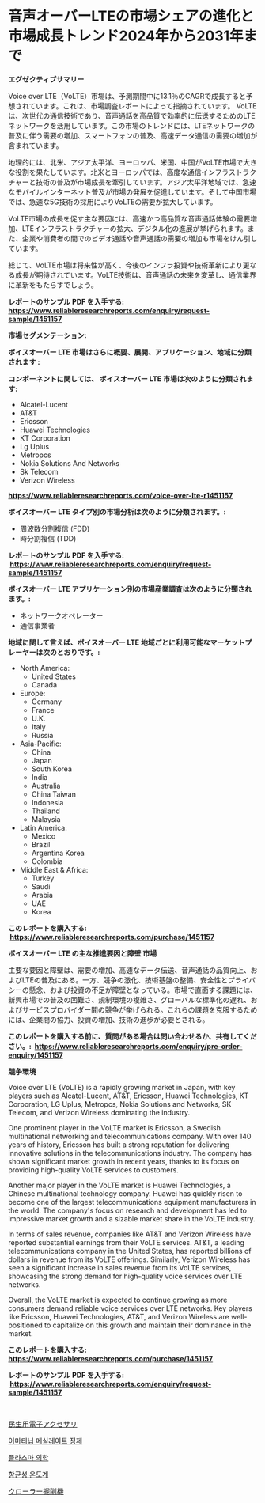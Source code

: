 <p><h1>音声オーバーLTEの市場シェアの進化と市場成長トレンド2024年から2031年まで</h1></p><p><strong>エグゼクティブサマリー</strong></p>
<p><p>Voice over LTE（VoLTE）市場は、予測期間中に13.1％のCAGRで成長すると予想されています。これは、市場調査レポートによって指摘されています。 VoLTEは、次世代の通信技術であり、音声通話を高品質で効率的に伝送するためのLTEネットワークを活用しています。この市場のトレンドには、LTEネットワークの普及に伴う需要の増加、スマートフォンの普及、高速データ通信の需要の増加が含まれています。</p><p>地理的には、北米、アジア太平洋、ヨーロッパ、米国、中国がVoLTE市場で大きな役割を果たしています。北米とヨーロッパでは、高度な通信インフラストラクチャーと技術の普及が市場成長を牽引しています。アジア太平洋地域では、急速なモバイルインターネット普及が市場の発展を促進しています。そして中国市場では、急速な5G技術の採用によりVoLTEの需要が拡大しています。</p><p>VoLTE市場の成長を促す主な要因には、高速かつ高品質な音声通話体験の需要増加、LTEインフラストラクチャーの拡大、デジタル化の進展が挙げられます。また、企業や消費者の間でのビデオ通話や音声通話の需要の増加も市場をけん引しています。</p><p>総じて、VoLTE市場は将来性が高く、今後のインフラ投資や技術革新により更なる成長が期待されています。VoLTE技術は、音声通話の未来を変革し、通信業界に革新をもたらすでしょう。</p></p>
<p><strong>レポートのサンプル PDF を入手する: <a href="https://www.reliableresearchreports.com/enquiry/request-sample/1451157">https://www.reliableresearchreports.com/enquiry/request-sample/1451157</a></strong></p>
<p><strong>市場セグメンテーション:</strong></p>
<p><strong> ボイスオーバー LTE 市場はさらに概要、展開、アプリケーション、地域に分類されます :</strong></p>
<p><strong>コンポーネントに関しては、 ボイスオーバー LTE 市場は次のように分類されます: &nbsp;</strong></p>
<p><ul><li>Alcatel-Lucent</li><li>AT&T</li><li>Ericsson</li><li>Huawei Technologies</li><li>KT Corporation</li><li>Lg Uplus</li><li>Metropcs</li><li>Nokia Solutions And Networks</li><li>Sk Telecom</li><li>Verizon Wireless</li></ul></p>
<p><strong><a href="https://www.reliableresearchreports.com/voice-over-lte-r1451157">https://www.reliableresearchreports.com/voice-over-lte-r1451157</a></strong></p>
<p><strong> ボイスオーバー LTE タイプ別の市場分析は次のように分類されます。:</strong></p>
<p><ul><li>周波数分割複信 (FDD)</li><li>時分割複信 (TDD)</li></ul></p>
<p><strong>レポートのサンプル PDF を入手する: &nbsp;<a href="https://www.reliableresearchreports.com/enquiry/request-sample/1451157">https://www.reliableresearchreports.com/enquiry/request-sample/1451157</a></strong></p>
<p><strong> ボイスオーバー LTE アプリケーション別の市場産業調査は次のように分類されます。:</strong></p>
<p><ul><li>ネットワークオペレーター</li><li>通信事業者</li></ul></p>
<p><strong>地域に関して言えば、ボイスオーバー LTE 地域ごとに利用可能なマーケットプレーヤーは次のとおりです。:</strong></p>
<p><ul>
    <li>
        North America:
        <ul>
            <li>United States</li>
            <li>Canada</li>
        </ul>
    </li>
    <li>
        Europe:
        <ul>
            <li>Germany</li>
            <li>France</li>
            <li>U.K.</li>
            <li>Italy</li>
            <li>Russia</li>
        </ul>
    </li>
    <li>
        Asia-Pacific:
        <ul>
            <li>China</li>
            <li>Japan</li>
            <li>South Korea</li>
            <li>India</li>
            <li>Australia</li>
            <li>China Taiwan</li>
            <li>Indonesia</li>
            <li>Thailand</li>
            <li>Malaysia</li>
        </ul>
    </li>
    <li>
        Latin America:
        <ul>
            <li>Mexico</li>
            <li>Brazil</li>
            <li>Argentina Korea</li>
            <li>Colombia</li>
        </ul>
    </li>
    <li>
        Middle East & Africa:
        <ul>
            <li>Turkey</li>
            <li>Saudi</li>
            <li>Arabia</li>
            <li>UAE</li>
            <li>Korea</li>
        </ul>
    </li>
    </ul></p>
<p><strong>このレポートを購入する: &nbsp;<a href="https://www.reliableresearchreports.com/purchase/1451157">https://www.reliableresearchreports.com/purchase/1451157</a></strong></p>
<p><strong>ボイスオーバー LTE の主な推進要因と障壁 市場</strong></p>
<p><p>主要な要因と障壁は、需要の増加、高速なデータ伝送、音声通話の品質向上、およびLTEの普及にある。一方、競争の激化、技術基盤の整備、安全性とプライバシーの懸念、および投資の不足が障壁となっている。市場で直面する課題には、新興市場での普及の困難さ、規制環境の複雑さ、グローバルな標準化の遅れ、およびサービスプロバイダー間の競争が挙げられる。これらの課題を克服するためには、企業間の協力、投資の増加、技術の進歩が必要とされる。</p></p>
<p><strong>このレポートを購入する前に、質問がある場合は問い合わせるか、共有してください。:&nbsp; <a href="https://www.reliableresearchreports.com/enquiry/pre-order-enquiry/1451157">https://www.reliableresearchreports.com/enquiry/pre-order-enquiry/1451157</a></strong></p>
<p><strong>競争環境</strong></p>
<p><p>Voice over LTE (VoLTE) is a rapidly growing market in Japan, with key players such as Alcatel-Lucent, AT&T, Ericsson, Huawei Technologies, KT Corporation, LG Uplus, Metropcs, Nokia Solutions and Networks, SK Telecom, and Verizon Wireless dominating the industry.</p><p>One prominent player in the VoLTE market is Ericsson, a Swedish multinational networking and telecommunications company. With over 140 years of history, Ericsson has built a strong reputation for delivering innovative solutions in the telecommunications industry. The company has shown significant market growth in recent years, thanks to its focus on providing high-quality VoLTE services to customers.</p><p>Another major player in the VoLTE market is Huawei Technologies, a Chinese multinational technology company. Huawei has quickly risen to become one of the largest telecommunications equipment manufacturers in the world. The company's focus on research and development has led to impressive market growth and a sizable market share in the VoLTE industry.</p><p>In terms of sales revenue, companies like AT&T and Verizon Wireless have reported substantial earnings from their VoLTE services. AT&T, a leading telecommunications company in the United States, has reported billions of dollars in revenue from its VoLTE offerings. Similarly, Verizon Wireless has seen a significant increase in sales revenue from its VoLTE services, showcasing the strong demand for high-quality voice services over LTE networks.</p><p>Overall, the VoLTE market is expected to continue growing as more consumers demand reliable voice services over LTE networks. Key players like Ericsson, Huawei Technologies, AT&T, and Verizon Wireless are well-positioned to capitalize on this growth and maintain their dominance in the market.</p></p>
<p><strong>このレポートを購入する: &nbsp; <a href="https://www.reliableresearchreports.com/purchase/1451157">https://www.reliableresearchreports.com/purchase/1451157</a></strong></p>
<p><strong>レポートのサンプル PDF を入手する: &nbsp;<a href="https://www.reliableresearchreports.com/enquiry/request-sample/1451157">https://www.reliableresearchreports.com/enquiry/request-sample/1451157</a></strong><strong></strong></p>
<p>&nbsp;</p>
<p><p><a href="https://medium.com/@barrycuda1974/%E6%B6%88%E8%B2%BB%E8%80%85%E9%9B%BB%E5%AD%90%E3%82%A2%E3%82%AF%E3%82%BB%E3%82%B5%E3%83%AA%E3%83%BC%E5%B8%82%E5%A0%B4-%E5%B8%82%E5%A0%B4cagr-%E5%B8%82%E5%A0%B4%E5%8B%95%E5%90%91-%E3%81%8A%E3%82%88%E3%81%B3%E6%88%90%E9%95%B7%E6%88%A6%E7%95%A5%E3%81%AB%E9%96%A2%E3%81%99%E3%82%8B%E6%83%85%E5%A0%B1-e3a7100bf3eb">民生用電子アクセサリ</a></p><p><a href="https://medium.com/@lizaheller2023/%EC%9D%B4%EB%A7%88%ED%8B%B0%EB%8B%99-%EB%A9%94%EC%8B%A4%EB%A0%88%EC%9D%B4%ED%8A%B8-%EC%A0%95%EC%A0%9C-%EC%8B%9C%EC%9E%A5-%EB%B6%84%EC%84%9D-%EB%B0%8F-2024%EB%85%84%EB%B6%80%ED%84%B0-2031%EB%85%84%EA%B9%8C%EC%A7%80%EC%9D%98-%ED%81%AC%EA%B8%B0-%EC%98%88%EC%B8%A1-e810f49c9183">이마티닙 메실레이트 정제</a></p><p><a href="https://medium.com/@bereniceroberts1978/%ED%94%8C%EB%9D%BC%EC%A6%88%EB%A7%88-%EC%9D%98%ED%95%99-%EC%8B%9C%EC%9E%A5-%EC%A1%B0%EC%82%AC-%EB%B3%B4%EA%B3%A0%EC%84%9C-%EA%B7%B8-%EC%97%AD%EC%82%AC-%EB%B0%8F-2024%EB%85%84%EB%B6%80%ED%84%B0-2031%EB%85%84%EA%B9%8C%EC%A7%80%EC%9D%98-%EC%98%88%EC%B8%A1-c8a39b08e3d7">플라스마 의학</a></p><p><a href="https://github.com/wallacBahrtyinger567686/Market-Research-Report-List-1/blob/main/826016519228.md">항균성 온도계</a></p><p><a href="https://medium.com/@desekay3566/%E3%82%AF%E3%83%AD%E3%83%BC%E3%83%A9%E3%83%BC%E3%83%89%E3%83%AA%E3%83%AB%E6%A9%9F%E6%A2%B0%E5%B8%82%E5%A0%B4%E5%88%86%E6%9E%90-%E3%81%9D%E3%81%AEcagr-%E5%B8%82%E5%A0%B4%E3%82%BB%E3%82%B0%E3%83%A1%E3%83%B3%E3%83%86%E3%83%BC%E3%82%B7%E3%83%A7%E3%83%B3-%E3%81%8A%E3%82%88%E3%81%B3%E4%B8%96%E7%95%8C%E7%9A%84%E3%81%AA%E7%94%A3%E6%A5%AD%E6%A6%82%E8%A6%81-0d68fc6b91ac">クローラー掘削機</a></p></p>